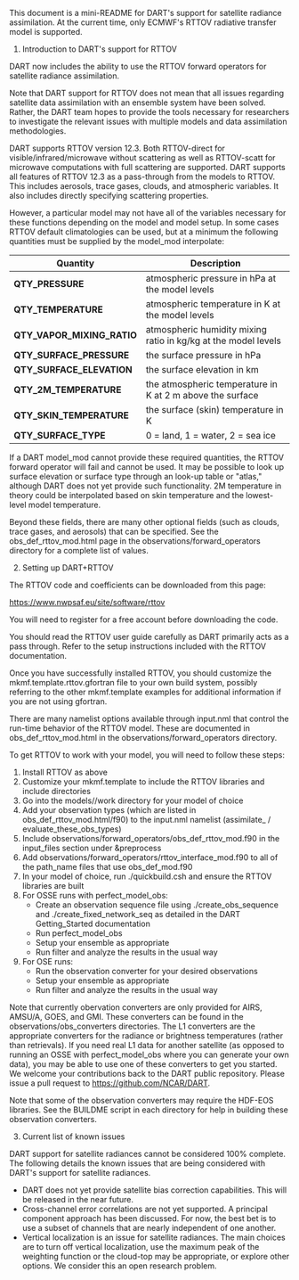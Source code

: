 This document is a mini-README for DART's support for satellite radiance
assimilation. At the current time, only ECMWF's RTTOV radiative transfer
model is supported.

1. Introduction to DART's support for RTTOV

DART now includes the ability to use the RTTOV forward operators for satellite
radiance assimilation.

Note that DART support for RTTOV does not mean that all issues regarding satellite
data assimilation with an ensemble system have been solved. Rather, the DART team
hopes to provide the tools necessary for researchers to investigate the relevant
issues with multiple models and data assimilation methodologies.

DART supports RTTOV version 12.3. Both RTTOV-direct for visible/infrared/microwave
without scattering as well as RTTOV-scatt for microwave computations with full scattering
are supported.  DART supports all features of RTTOV 12.3 as a pass-through from the
models to RTTOV. This includes aerosols, trace gases, clouds, and
atmospheric variables. It also includes directly specifying scattering properties.

However, a particular model may not have all of the variables necessary for these
functions depending on the model and model setup. In some cases RTTOV default
climatologies can be used, but at a minimum the following quantities must be supplied by the
model_mod interpolate:

| Quantity | Description |
| -------- | ----------- | 
| **QTY_PRESSURE**           | atmospheric pressure in hPa at the model levels |
| **QTY_TEMPERATURE**        | atmospheric temperature in K at the model levels |
| **QTY_VAPOR_MIXING_RATIO** | atmospheric humidity mixing ratio in kg/kg at the model levels |
| **QTY_SURFACE_PRESSURE**   | the surface pressure in hPa |
| **QTY_SURFACE_ELEVATION**  | the surface elevation in km |
| **QTY_2M_TEMPERATURE**     | the atmospheric temperature in K at 2 m above the surface | 
| **QTY_SKIN_TEMPERATURE**   | the surface (skin) temperature in K |
| **QTY_SURFACE_TYPE**       | 0 = land, 1 = water, 2 = sea ice | 

If a DART model_mod cannot provide these required quantities, the RTTOV forward operator 
will fail and cannot be used. It may be possible to look up surface elevation or surface 
type through an look-up table or "atlas," although DART does not yet provide such 
functionality. 2M temperature in theory could be interpolated based on skin temperature and 
the lowest-level model temperature.

Beyond these fields, there are many other optional fields (such as clouds, trace gases, and
aerosols) that can be specified. See the obs_def_rttov_mod.html page in the
observations/forward_operators directory for a complete list of values.

2. Setting up DART+RTTOV

The RTTOV code and coefficients can be downloaded from this page:

https://www.nwpsaf.eu/site/software/rttov

You will need to register for a free account before downloading the code.

You should read the RTTOV user guide carefully as DART primarily acts as a
pass through. Refer to the setup instructions included with the RTTOV
documentation.

Once you have successfully installed RTTOV, you should customize the
mkmf.template.rttov.gfortran file to your own build system, possibly referring
to the other mkmf.template examples for additional information if you are not
using gfortran.

There are many namelist options available through input.nml that control the
run-time behavior of the RTTOV model. These are documented in
obs_def_rttov_mod.html in the observations/forward_operators directory.

To get RTTOV to work with your model, you will need to follow these steps:

1. Install RTTOV as above
2. Customize your mkmf.template to include the RTTOV libraries and include directories
3. Go into the models/<model of choice>/work directory for your model of choice
4. Add your observation types (which are listed in obs_def_rttov_mod.html/f90) to the input.nml namelist (assimilate_ / evaluate_these_obs_types)
5. Include observations/forward_operators/obs_def_rttov_mod.f90 in the input_files section under &preprocess
6. Add observations/forward_operators/rttov_interface_mod.f90 to all of the path_name files that use obs_def_mod.f90
7. In your model of choice, run ./quickbuild.csh and ensure the RTTOV libraries are built
8. For OSSE runs with perfect_model_obs:
   - Create an observation sequence file using ./create_obs_sequence and ./create_fixed_network_seq as
     detailed in the DART Getting_Started documentation
   - Run perfect_model_obs
   - Setup your ensemble as appropriate
   - Run filter and analyze the results in the usual way
9. For OSE runs:
   - Run the observation converter for your desired observations
   - Setup your ensemble as appropriate
   - Run filter and analyze the results in the usual way

Note that currently obervation converters are only provided for AIRS, AMSU/A, GOES,
and GMI. These converters can be found in the observations/obs_converters
directories. The L1 converters are the appropriate converters for the radiance
or brightness temperatures (rather than retrievals). If you need real L1 data
for another satellite (as opposed to running an OSSE with perfect_model_obs
where you can generate your own data), you may be able to use one of these
converters to get you started. We welcome your contributions back to the DART
public repository. Please issue a pull request to https://github.com/NCAR/DART.

Note that some of the observation converters may require the HDF-EOS libraries.
See the BUILDME script in each directory for help in building these
observation converters.

3. Current list of known issues

DART support for satellite radiances cannot be considered 100% complete. The following
details the known issues that are being considered with DART's support for
satellite radiances.

- DART does not yet provide satellite bias correction capabilities. This will be released in the near future.
- Cross-channel error correlations are not yet supported. A principal component approach has been discussed. For now, the best bet is to use a subset of channels that are nearly independent of one another.
- Vertical localization is an issue for satellite radiances. The main choices are to turn off vertical localization, use the maximum peak of the weighting function or the cloud-top may be appropriate, or explore other options. We consider this an open research problem.
